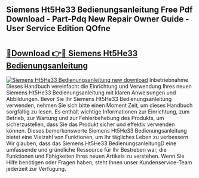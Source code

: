 ## Siemens Ht5He33 Bedienungsanleitung Free Pdf Download - Part-Pdq New Repair Owner Guide - User Service Edition QOfne

# <h2><a href="http://df3k1bs.blite.top/?on=Siemens+Ht5He33+Bedienungsanleitung">🔗Download 👉🔴 Siemens Ht5He33 Bedienungsanleitung</a></h2>

[![Siemens Ht5He33 Bedienungsanleitung new download](https://i.imgur.com/lujVjoI.png)](http://df3k1bs.blite.top/?on=Siemens+Ht5He33+Bedienungsanleitung)
Inbetriebnahme Dieses Handbuch vereinfacht die Einrichtung und Verwendung Ihres neuen Siemens Ht5He33 Bedienungsanleitung mit klaren Anweisungen und Abbildungen. Bevor Sie Ihr Siemens Ht5He33 Bedienungsanleitung verwenden, nehmen Sie sich bitte einen Moment Zeit, um dieses Handbuch sorgfältig zu lesen. Es enthält wichtige Informationen zur Einrichtung, zum Betrieb, zur Wartung und zur Fehlerbehebung des Produkts, um sicherzustellen, dass Sie das Produkt sicher und effektiv verwenden können. Dieses bemerkenswerte Siemens Ht5He33 Bedienungsanleitung bietet eine Vielzahl von Funktionen, um Ihr tägliches Leben zu verbessern. Wir glauben, dass das Siemens Ht5He33 BedienungsanleitungD eine umfassende und gründliche Ressource für Ihr Bestreben war, die Funktionen und Fähigkeiten Ihres neuen Artikels zu verstehen. Wenn Sie Hilfe benötigen oder Fragen haben, steht Ihnen unser Kundenservice-Team jederzeit zur Verfügung.
